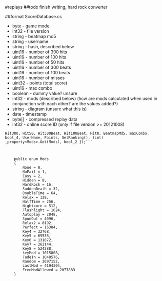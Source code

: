#replays
##todo
finish writing, hard rock converter  

##format
ScoreDatabase.cs

* byte - game mode
* int32 - file version
* string - beatmap md5
* string - username
* string - hash, described below
* uint16 - number of 300 hits
* uint16 - number of 100 hits
* uint16 - number of 50 hits
* uint16 - number of 300 beats
* uint16 - number of 100 beats
* uint16 - number of misses
* uint32 - points (total score)
* uint16 - max combo
* boolean - dummy value? unsure
* int32 - mods (described below) (how are mods calculated when used in conjunction with each other? are the values added?)
* string - diagram (unsure what this is)
* date - timestamp
* byte[] - compressed replay data
* int32 - online score ID (only if file version >= 20121008)








```string hash = string.Format("{0}p{1}o{2}o{3}t{4}a{5}r{6}e{7}y{8}o{9}u{10}{11}{12}", new object[] { Hit100 + 
Hit300, Hit50, Hit300Beat, Hit100Beat, Hit0, BeatmapMd5, maxCombo, bool_4, UserName, Points, GetRanking(), (int) _property<Mods>.Get(Mods), bool_2 });```



    public enum Mods
    {  
        None = 0,
        NoFail = 1,  
        Easy = 2,
        Hidden = 8,
        HardRock = 16,
        SuddenDeath = 32,
        DoubleTime = 64,
        Relax = 128,
        HalfTime = 256,
        Nightcore = 512,
        Flashlight = 1024,
        Autoplay = 2048,
        SpunOut = 4096,
        Relax2 = 8192,
        Perfect = 16384,
        Key4 = 32768,
        Key5 = 65536,
        Key6 = 131072,
        Key7 = 262144,
        Key8 = 524288,
        keyMod = 1015808,
        FadeIn = 1048576,
        Random = 2097152,
        LastMod = 4194304,
        FreeModAllowed = 2077883
    }